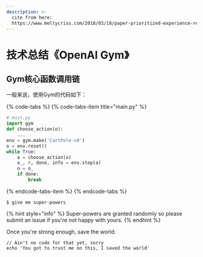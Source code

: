 ```yaml
---
description: >-
  cite from here:
  https://www.meltycriss.com/2018/03/18/paper-prioritized-experience-replay/
---
```


# 技术总结《OpenAI Gym》

## Gym核心函数调用链

一般来说，使用Gym的代码如下：

{% code-tabs %}
{% code-tabs-item title="main.py" %}
```python
# main.py
import gym
def choose_action(o):
	...
env = gym.make('CartPole-v0')
o = env.reset()
while True:
	a = choose_action(o)
	o_, r, done, info = env.step(a)
	o = o_
	if done:
		break
```
{% endcode-tabs-item %}
{% endcode-tabs %}

```
$ give me super-powers
```

{% hint style="info" %}
 Super-powers are granted randomly so please submit an issue if you're not happy with yours.
{% endhint %}

Once you're strong enough, save the world:

```
// Ain't no code for that yet, sorry
echo 'You got to trust me on this, I saved the world'
```



